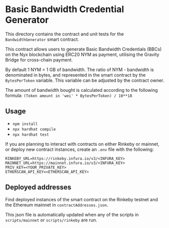 # Basic Bandwidth Credential Generator 

This directory contains the contract and unit tests for the `BandwidthGenerator` smart contract. 

This contract allows users to generate Basic Bandwidth Credentials (BBCs) on the Nyx blockchain using ERC20 NYM as payment, utilising the Gravity Bridge for cross-chain payment. 
         
By default 1 NYM = 1 GB of bandwidth. The ratio of NYM - bandwidth is denominated in bytes, and represented in the smart contract by the `BytesPerToken` variable. This variable can be adjusted by the contract owner. 
  
The amount of bandwidth bought is calculated according to the following formula: 
`(Token amount in 'wei' * BytesPerToken) / 10**18`

## Usage 
* `npm install`
* `npx hardhat compile`
* `npx hardhat test` 

If you are planning to interact with contracts on either Rinkeby or mainnet, or deploy new contract instances, create an `.env` file with the following: 

```
RINKEBY_URL=https://rinkeby.infura.io/v3/<INFURA_KEY>
MAINNET_URL=https://mainnet.infura.io/v3/<INFURA_KEY>
PRIV_KEY=<YOUR_PRIVATE_KEY>
ETHERSCAN_API_KEY=<ETHERSCAN_API_KEY>
```

## Deployed addresses
Find deployed instances of the smart contract on the Rinkeby testnet and the Ethereum mainnet in `contractAddresses.json`. 

This json file is automatically updated when any of the scripts in `scripts/mainnet` or `scripts/rinkeby` are run. 